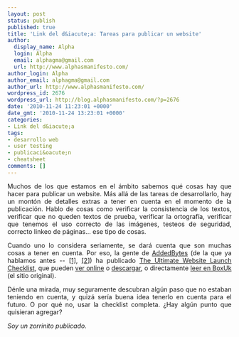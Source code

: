 ```yaml
---
layout: post
status: publish
published: true
title: 'Link del d&iacute;a: Tareas para publicar un website'
author:
  display_name: Alpha
  login: Alpha
  email: alphagma@gmail.com
  url: http://www.alphasmanifesto.com/
author_login: Alpha
author_email: alphagma@gmail.com
author_url: http://www.alphasmanifesto.com/
wordpress_id: 2676
wordpress_url: http://blog.alphasmanifesto.com/?p=2676
date: '2010-11-24 11:23:01 +0000'
date_gmt: '2010-11-24 13:23:01 +0000'
categories:
- Link del d&iacute;a
tags:
- desarrollo web
- user testing
- publicaci&oacute;n
- cheatsheet
comments: []
---
```

<p style="text-align: justify;">Muchos de los que estamos en el &aacute;mbito sabemos qu&eacute; cosas hay que hacer para publicar un website. M&aacute;s all&aacute; de las tareas de desarrollarlo, hay un mont&oacute;n de detalles extras a tener en cuenta en el momento de la publicaci&oacute;n. Hablo de cosas como verificar la consistencia de los textos, verificar que no queden textos de prueba, verificar la ortograf&iacute;a, verificar que tenemos el uso correcto de las im&aacute;genes, testeos de seguridad, correcto linkeo de p&aacute;ginas... ese tipo de cosas.</p>
<p style="text-align: justify;">Cuando uno lo considera seriamente, se dar&aacute; cuenta que son muchas cosas a tener en cuenta. Por eso, la gente de <a href="http://www.addedbytes.com/">AddedBytes</a> (de la que ya hablamos antes -- <a href="https://blog.alphasmanifesto.com/2010/09/07/link-del-dia-patrones-de-pantallas/">[1]</a>, <a href="https://blog.alphasmanifesto.com/2010/08/27/link-of-the-day-are-you-a-typographic-sinner/">[2]</a>) ha publicado <a href="http://www.addedbytes.com/blog/the-ultimate-website-launch-checklist/">The Ultimate Website Launch Checklist</a>, que pueden <a href="http://zootool.com/watch/l7m/">ver online</a> o <a href="http://www.boxuk.com/upload/website_launch_checklist_v1.pdf">descargar</a>, o directamente <a href="http://www.boxuk.com/blog/the-ultimate-website-launch-checklist">leer en BoxUk</a> (el sitio original).</p>
<p style="text-align: justify;">D&eacute;nle una mirada, muy seguramente descubran alg&uacute;n paso que no estaban teniendo en cuenta, y quiz&aacute; ser&iacute;a buena idea tenerlo en cuenta para el futuro. O por qu&eacute; no, usar la checklist completa. &iquest;Hay alg&uacute;n punto que quisieran agregar?</p>
<p style="text-align: justify;"><em>Soy un zorrinito publicado.</em></p>
